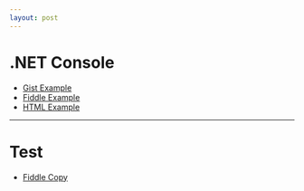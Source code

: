 ```yaml
---
layout: post
---
```


# .NET Console

- [Gist Example](console-example-gist)
- [Fiddle Example](console-example-fiddle)
- [HTML Example](console-example-html)

---

# Test
- [Fiddle Copy](fiddle-copy)
